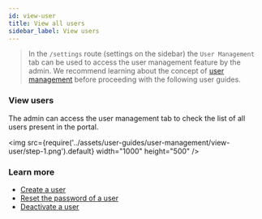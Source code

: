 ```yaml
---
id: view-user
title: View all users
sidebar_label: View users
---
```


> In the `/settings` route (settings on the sidebar) the `User Management` tab can be used to access the user management feature by the admin. We recommend learning about the concept of [user management](../concepts/user-management) before proceeding with the following user guides.

### View users

The admin can access the user management tab to check the list of all users present in the portal.

<img src={require('../assets/user-guides/user-management/view-user/step-1.png').default} width="1000" height="500" />


### Learn more

- [Create a user](create-user)
- [Reset the password of a user](reset-password)
- [Deactivate a user](deactivate-user)

